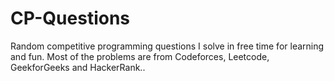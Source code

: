 # CP-Questions
Random competitive programming questions I solve in free time for learning and fun. Most of the problems are from Codeforces, Leetcode, GeekforGeeks and HackerRank..
